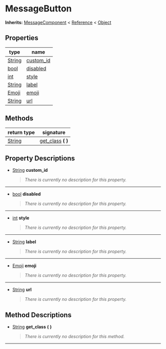   
# MessageButton
  
**Inherits:** [MessageComponent](./class_messagecomponent.md) < [Reference](https://docs.godotengine.org/en/3.5/classes/class_reference.html) < [Object](https://docs.godotengine.org/en/3.5/classes/class_object.html)  
  
  
## Properties
  
| type                                                                    | name                              |
|-------------------------------------------------------------------------|-----------------------------------|
| [String](https://docs.godotengine.org/en/3.5/classes/class_string.html) | [custom\_id](#property-custom-id) |
| [bool](https://docs.godotengine.org/en/3.5/classes/class_bool.html)     | [disabled](#property-disabled)    |
| [int](https://docs.godotengine.org/en/3.5/classes/class_int.html)       | [style](#property-style)          |
| [String](https://docs.godotengine.org/en/3.5/classes/class_string.html) | [label](#property-label)          |
| [Emoji](./class_emoji.md)                                               | [emoji](#property-emoji)          |
| [String](https://docs.godotengine.org/en/3.5/classes/class_string.html) | [url](#property-url)              |  
  
## Methods
  
| return type                                                             | signature                                    |
|-------------------------------------------------------------------------|----------------------------------------------|
| [String](https://docs.godotengine.org/en/3.5/classes/class_string.html) | [get\_class](#method-get-class) **(**  **)** |  
  
## Property Descriptions
  
- <a name="property-custom-id"></a>[String](https://docs.godotengine.org/en/3.5/classes/class_string.html) **custom_id**  
  
	> *There is currently no description for this property.*  
________________

- <a name="property-disabled"></a>[bool](https://docs.godotengine.org/en/3.5/classes/class_bool.html) **disabled**  
  
	> *There is currently no description for this property.*  
________________

- <a name="property-style"></a>[int](https://docs.godotengine.org/en/3.5/classes/class_int.html) **style**  
  
	> *There is currently no description for this property.*  
________________

- <a name="property-label"></a>[String](https://docs.godotengine.org/en/3.5/classes/class_string.html) **label**  
  
	> *There is currently no description for this property.*  
________________

- <a name="property-emoji"></a>[Emoji](./class_emoji.md) **emoji**  
  
	> *There is currently no description for this property.*  
________________

- <a name="property-url"></a>[String](https://docs.godotengine.org/en/3.5/classes/class_string.html) **url**  
  
	> *There is currently no description for this property.*
  
  
## Method Descriptions
  
- <a name="method-get-class"></a>[String](https://docs.godotengine.org/en/3.5/classes/class_string.html) **get\_class** **(**  **)**  
  
	> *There is currently no description for this method.*  
________________

  
